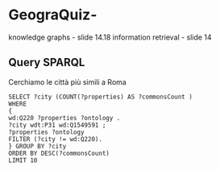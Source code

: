 # GeograQuiz-

knowledge graphs - slide 14.18
information retrieval - slide 14

## Query SPARQL
Cerchiamo le città più simili a Roma
```
SELECT ?city (COUNT(?properties) AS ?commonsCount ) 
WHERE
{
wd:Q220 ?properties ?ontology .
?city wdt:P31 wd:Q1549591 ;
?properties ?ontology
FILTER (?city != wd:Q220).
} GROUP BY ?city
ORDER BY DESC(?commonsCount)
LIMIT 10
```
